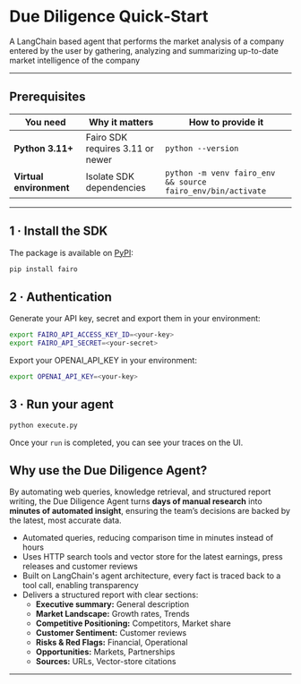 # Due Diligence Quick‑Start  
A LangChain based agent that performs the market analysis of a company entered by the user by gathering, analyzing and summarizing up-to-date market intelligence of the company

---

## Prerequisites

| You need | Why it matters | How to provide it |
|----------|----------------|-------------------|
| **Python 3.11+** | Fairo SDK requires 3.11 or newer | `python --version` |
| **Virtual environment** | Isolate SDK dependencies | `python -m venv fairo_env && source fairo_env/bin/activate` |

---

## 1 · Install the SDK

The package is available on <a href="https://pypi.org/project/fairo" target="_blank">PyPI</a>:

```bash
pip install fairo
```

## 2 · Authentication

Generate your API key, secret and export them in your environment:

```bash
export FAIRO_API_ACCESS_KEY_ID=<your-key>
export FAIRO_API_SECRET=<your-secret>
```

Export your OPENAI_API_KEY in your environment:

```bash
export OPENAI_API_KEY=<your-key>
```

## 3 · Run your agent

```bash
python execute.py
```

Once your `run` is completed, you can see your traces on the UI.

## Why use the Due Diligence Agent?

By automating web queries, knowledge retrieval, and structured report writing, the Due Diligence Agent turns **days of manual research** into **minutes of automated insight**, ensuring the team’s decisions are backed by the latest, most accurate data.

- Automated queries, reducing comparison time in minutes instead of hours
- Uses HTTP search tools and vector store for the latest earnings, press releases and customer reviews
- Built on LangChain's agent architecture, every fact is traced back to a tool call, enabling transparency
- Delivers a structured report with clear sections:
  - **Executive summary:** General description
  - **Market Landscape:** Growth rates, Trends
  - **Competitive Positioning:** Competitors, Market share
  - **Customer Sentiment:** Customer reviews
  - **Risks & Red Flags:** Financial, Operational
  - **Opportunities:** Markets, Partnerships
  - **Sources:** URLs, Vector-store citations

---